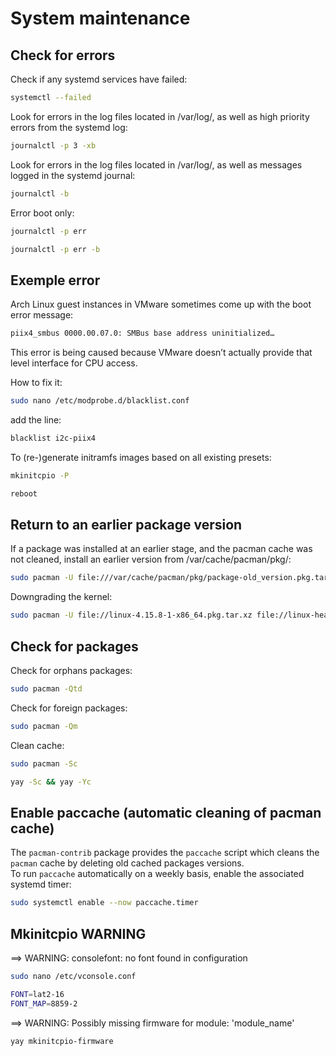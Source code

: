 # System maintenance

## Check for errors

Check if any systemd services have failed:

```bash
systemctl --failed
```

Look for errors in the log files located in /var/log/, as well as high priority errors from the systemd log:

```bash
journalctl -p 3 -xb
```

Look for errors in the log files located in /var/log/, as well as messages logged in the systemd journal:

```bash
journalctl -b
```

Error boot only:

```bash
journalctl -p err
```

```bash
journalctl -p err -b
```

## Exemple error

Arch Linux guest instances in VMware sometimes come up with the boot error message:

```bash
piix4_smbus 0000.00.07.0: SMBus base address uninitialized…
```

This error is being caused because VMware doesn’t actually provide that level interface for CPU access.

How to fix it:

```bash
sudo nano /etc/modprobe.d/blacklist.conf
```

add the line:

```bash
blacklist i2c-piix4
```

To (re-)generate initramfs images based on all existing presets:

```bash
mkinitcpio -P
```

```bash
reboot
```

## Return to an earlier package version

If a package was installed at an earlier stage, and the pacman cache was not cleaned, install an earlier version from /var/cache/pacman/pkg/:

```bash
sudo pacman -U file:///var/cache/pacman/pkg/package-old_version.pkg.tar.type
```

Downgrading the kernel:

```bash
sudo pacman -U file://linux-4.15.8-1-x86_64.pkg.tar.xz file://linux-headers-4.15.8-1-x86_64.pkg.tar.xz file://virtualbox-host-modules-arch-5.2.8-4-x86_64.pkg.tar.xz
```

## Check for packages 

Check for orphans packages:

```bash
sudo pacman -Qtd
```

Check for foreign packages:

```bash
sudo pacman -Qm
```

Clean cache:

```bash
sudo pacman -Sc
```

```bash
yay -Sc && yay -Yc
```

## Enable paccache (automatic cleaning of pacman cache)

The `pacman-contrib` package provides the `paccache` script which cleans the `pacman` cache by deleting old cached packages versions.  
To run `paccache` automatically on a weekly basis, enable the associated systemd timer:

```bash
sudo systemctl enable --now paccache.timer
```

## Mkinitcpio WARNING

==> WARNING: consolefont: no font found in configuration

```bash
sudo nano /etc/vconsole.conf
```

```bash
FONT=lat2-16
FONT_MAP=8859-2
```

==> WARNING: Possibly missing firmware for module: 'module_name'
```bash
yay mkinitcpio-firmware
```
